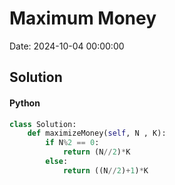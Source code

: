 # Maximum Money

Date: 2024-10-04 00:00:00

## Solution

#### Python
```python
class Solution:
    def maximizeMoney(self, N , K):
        if N%2 == 0:
            return (N//2)*K
        else:
            return ((N//2)+1)*K
 ```